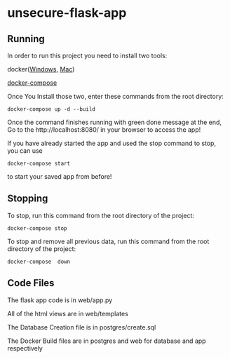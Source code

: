 # unsecure-flask-app

## Running

In order to run this project you need to install two tools:

docker([Windows](https://store.docker.com/editions/community/docker-ce-desktop-windows), [Mac](https://store.docker.com/editions/community/docker-ce-desktop-mac))

[docker-compose](https://github.com/docker/compose/releases/tag/1.19.0)

Once You Install those two, enter these commands from the root directory:

 ```docker-compose up -d --build```

Once the command finishes running with green done message at the end,
Go to the http://localhost:8080/ in your browser to access the app!

If you have already started the app and used the stop command to stop, you can use

```docker-compose start```

to start your saved app from before!

## Stopping

To stop, run this command from the root directory of the project:

```docker-compose stop```

To stop and remove all previous data, run this command from the root directory of the project:

```docker-compose  down```

## Code Files

The flask app code is in web/app.py

All of the html views are in web/templates

The Database Creation file is in postgres/create.sql

The Docker Build files are in postgres and web for database and app respectively

